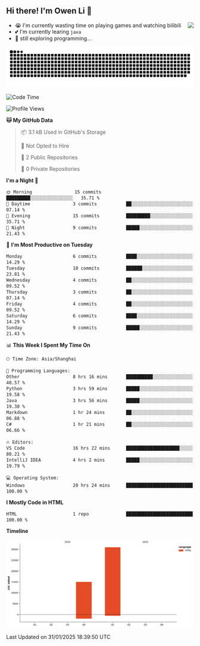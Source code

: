 ## Hi there! I'm Owen Li 👋

<a href="https://github.com/owenllli">
  <img align="right" src="https://github-readme-stats.vercel.app/api/top-langs/?username=owenllli&layout=normal" />
</a>

- 😭 I'm currently wasting time on playing games and watching bilibili
- 💕 I'm currently learing `java`
- 🤔 still exploring programming...

<!--
![Top Langs](https://github-readme-stats.vercel.app/api/top-langs/?username=owenllli&layout=normal)
-->

<picture>
  <source media="(prefers-color-scheme: dark)" srcset="https://raw.githubusercontent.com/owenllli/owenllli/output/github-snake-dark.svg" />
  <source media="(prefers-color-scheme: light)" srcset="https://raw.githubusercontent.com/owenllli/owenllli/output/github-snake.svg" />
  <img alt="github-snake" src="https://raw.githubusercontent.com/owenllli/owenllli/output/github-snake.svg" />
</picture>

<!--START_SECTION:waka-->
![Code Time](http://img.shields.io/badge/Code%20Time-20%20hrs%2037%20mins-blue)

![Profile Views](http://img.shields.io/badge/Profile%20Views-0-blue)

**🐱 My GitHub Data** 

> 📦 3.1 kB Used in GitHub's Storage 
 > 
> 🚫 Not Opted to Hire
 > 
> 📜 2 Public Repositories 
 > 
> 🔑 0 Private Repositories 
 > 
**I'm a Night 🦉** 

```text
🌞 Morning                15 commits          █████████░░░░░░░░░░░░░░░░   35.71 % 
🌆 Daytime                3 commits           ██░░░░░░░░░░░░░░░░░░░░░░░   07.14 % 
🌃 Evening                15 commits          █████████░░░░░░░░░░░░░░░░   35.71 % 
🌙 Night                  9 commits           █████░░░░░░░░░░░░░░░░░░░░   21.43 % 
```
📅 **I'm Most Productive on Tuesday** 

```text
Monday                   6 commits           ████░░░░░░░░░░░░░░░░░░░░░   14.29 % 
Tuesday                  10 commits          ██████░░░░░░░░░░░░░░░░░░░   23.81 % 
Wednesday                4 commits           ██░░░░░░░░░░░░░░░░░░░░░░░   09.52 % 
Thursday                 3 commits           ██░░░░░░░░░░░░░░░░░░░░░░░   07.14 % 
Friday                   4 commits           ██░░░░░░░░░░░░░░░░░░░░░░░   09.52 % 
Saturday                 6 commits           ████░░░░░░░░░░░░░░░░░░░░░   14.29 % 
Sunday                   9 commits           █████░░░░░░░░░░░░░░░░░░░░   21.43 % 
```


📊 **This Week I Spent My Time On** 

```text
🕑︎ Time Zone: Asia/Shanghai

💬 Programming Languages: 
Other                    8 hrs 16 mins       ██████████░░░░░░░░░░░░░░░   40.57 % 
Python                   3 hrs 59 mins       █████░░░░░░░░░░░░░░░░░░░░   19.58 % 
Java                     3 hrs 56 mins       █████░░░░░░░░░░░░░░░░░░░░   19.30 % 
Markdown                 1 hr 24 mins        ██░░░░░░░░░░░░░░░░░░░░░░░   06.88 % 
C#                       1 hr 21 mins        ██░░░░░░░░░░░░░░░░░░░░░░░   06.66 % 

🔥 Editors: 
VS Code                  16 hrs 22 mins      ████████████████████░░░░░   80.21 % 
IntelliJ IDEA            4 hrs 2 mins        █████░░░░░░░░░░░░░░░░░░░░   19.79 % 

💻 Operating System: 
Windows                  20 hrs 24 mins      █████████████████████████   100.00 % 
```

**I Mostly Code in HTML** 

```text
HTML                     1 repo              █████████████████████████   100.00 % 
```



**Timeline**

![Lines of Code chart](https://raw.githubusercontent.com/owenllli/owenllli/main/assets/bar_graph.png)


 Last Updated on 31/01/2025 18:39:50 UTC
<!--END_SECTION:waka-->
